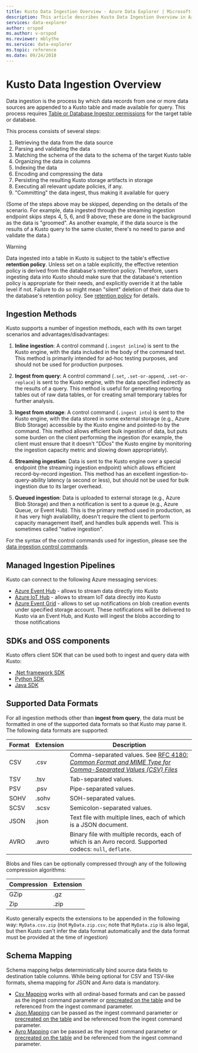 ```yaml
---
title: Kusto Data Ingestion Overview - Azure Data Explorer | Microsoft Docs
description: This article describes Kusto Data Ingestion Overview in Azure Data Explorer.
services: data-explorer
author: orspod
ms.author: v-orspod
ms.reviewer: mblythe
ms.service: data-explorer
ms.topic: reference
ms.date: 09/24/2018
---
```

# Kusto Data Ingestion Overview

Data ingestion is the process by which data records from one or more data sources
are appended to a Kusto table and made available for query. This process requires
[Table or Database Ingestor permissions](../management/access-control/role-based-authorization.md) for the target
table or database.

This process consists of several steps:

1. Retrieving the data from the data source
2. Parsing and validating the data
3. Matching the schema of the data to the schema of the target Kusto table
4. Organizing the data in columns
5. Indexing the data
6. Encoding and compressing the data
7. Persisting the resulting Kusto storage artifacts in storage
8. Executing all relevant update policies, if any.
9. "Committing" the data ingest, thus making it available for query

(Some of the steps above may be skipped, depending on the details of the scenario.
For example, data ingested through the streaming ingestion endpoint skips steps
4, 5, 6, and 9 above; these are done in the background as the data is "groomed".
As another example, if the data source is the results of a Kusto query to the same
cluster, there's no need to parse and validate the data.)

> [!WARNING]
> Data ingested into a table in Kusto is subject to the table's effective **retention policy**.
> Unless set on a table explicitly, the effective retention policy is derived from
> the database's retention policy. Therefore, users ingesting data into Kusto should make sure
> that the database's retention policy is appropriate for their needs, and explicitly
> override it at the table level if not. Failure to do so might mean "silent" deletion of
> their data due to the database's retention policy. See [retention policy](https://kusto.azurewebsites.net/docs/concepts/retentionpolicy.html)
> for details.

## Ingestion Methods

Kusto supports a number of ingestion methods, each with its own target scenarios
and advantages/disadvantages:

1. **Inline ingestion**: A control command (`.ingest inline`) is sent to the Kusto engine, with the data included
   in the body of the command text. This method is primarily intended for ad-hoc testing
   purposes, and should not be used for production purposes.

2. **Ingest from query**: A control command (`.set`, `.set-or-append`, `.set-or-replace`)
   is sent to the Kusto engine, with the data specified indirectly as the results of a query.
   This method is useful for generating reporting tables out of raw data tables,
   or for creating small temporary tables for further analysis.

3. **Ingest from storage**: A control command (`.ingest into`) is sent to the
   Kusto engine, with the data stored in some external storage (e.g., Azure
   Blob Storage) accessible by the Kusto engine and pointed-to by the command.
   This method allows efficient bulk ingestion of data, but puts some burden on
   the client performing the ingestion (for example, the client must ensure that
   it doesn't "DDos" the Kusto engine by monitoring the ingestion capacity metric
   and slowing down appropriately).

4. **Streaming ingestion**: Data is sent to the Kusto engine over a special endpoint
   (the streaming ingestion endpoint) which allows efficient record-by-record
   ingestion. This method has an excellent ingestion-to-query-ability latency (a second or less),
   but should not be used for bulk ingestion due to its larger overhead.

5. **Queued ingestion**: Data is uploaded to external storage (e.g., Azure Blob
   Storage) and then a notification is sent to a queue (e.g., Azure Queue, or Event Hub).
   This is the primary method used in production, as it has very high availability,
   doesn't require the client to perform capacity management itself, and handles bulk
   appends well. This is sometimes called "native ingestion".



For the syntax of the control commands used for ingestion, please see the [data ingestion control commands](../management/data-ingest.md).



## Managed Ingestion Pipelines

Kusto can connect to the following Azure messaging services:

* [Azure Event Hub](./data-ingestion-eventhub.md) - allows to stream data directly into Kusto
* [Azure IoT Hub](./data-ingestion-eventhub.md) - allows to stream IoT data directly into Kusto
* [Azure Event Grid](./data-ingestion-eventgrid.md) - allows to set up notifications on blob creation events under specified storage account.
    These notifications will be delivered to Kusto via an Event Hub, and Kusto will ingest the blobs according to those notifications

## SDKs and OSS components

Kusto offers client SDK that can be used both to ingest and query data with Kusto:

* [.Net framework SDK](../api/netfx/about-the-sdk.md)
* [Python SDK](../api/python/kusto-python-client-library.md)
* [Java SDK](../api/java/kusto-java-client-library.md)

## Supported Data Formats

For all ingestion methods other than **ingest from query**, the data must be
formatted in one of the supported data formats so that Kusto may parse it.
The following data formats are supported:

|Format|Extension|Description|
|------|---------|-----------|
|CSV   |.csv     |Comma-separated values. See [RFC 4180: _Common Format and MIME Type for Comma-Separated Values (CSV) Files_](https://www.ietf.org/rfc/rfc4180.txt)|
|TSV   |.tsv     |Tab-separated values.|
|PSV   |.psv     |Pipe-separated values.|
|SOHV  |.sohv    |SOH-separated values.|
|SCSV  |.scsv    |Semicolon-separated values.|
|JSON  |.json    |Text file with multiple lines, each of which is a JSON document.|
|AVRO  |.avro    |Binary file with multiple records, each of which is an Avro record. Supported codecs: `null`, `deflate`. |

Blobs and files can be optionally compressed through any of the following compression algorithms:

|Compression|Extension|
|-----------|---------|
|GZip       |.gz      |
|Zip        |.zip     |

Kusto generally expects the extensions to be appended in the following way: `MyData.csv.zip` (not `MyData.zip.csv`; note that `MyData.zip` is also legal, but then Kusto can't infer the data format automatically and the data format must be provided at the time of ingestion)

## Schema Mapping

Schema mapping helps deterministically bind source data fields to destination table columns.
While being optional for CSV and TSV-like formats, shema mapping for JSON and Avro data is mandatory.

* [Csv Mapping](https://kusto.azurewebsites.net/docs/controlCommands/dataingestion.html#csv-mapping) works with all ordinal-based formats and can be passed as the ingest command parameter or [precreated on the table](https://kusto.azurewebsites.net/docs/controlCommands/tables.html#create-ingestion-mapping) and be referenced from the ingest command parameter.
* [Json Mapping](https://kusto.azurewebsites.net/docs/controlCommands/dataingestion.html#json-mapping) can be passed as the ingest command parameter or [precreated on the table](https://kusto.azurewebsites.net/docs/controlCommands/tables.html#create-ingestion-mapping) and be referenced from the ingest command parameter.
* [Avro Mapping](https://kusto.azurewebsites.net/docs/controlCommands/dataingestion.html#avro-mapping) can be passed as the ingest command parameter or [precreated on the table](https://kusto.azurewebsites.net/docs/controlCommands/tables.html#create-ingestion-mapping) and be referenced from the ingest command parameter.